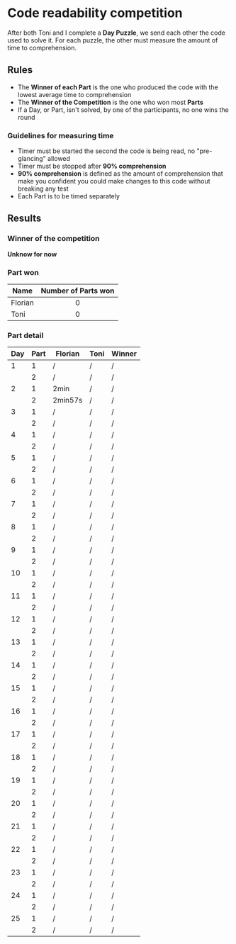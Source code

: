 # Code readability competition

After both Toni and I complete a **Day Puzzle**, we send each other the code used to solve it.
For each puzzle, the other must measure the amount of time to comprehension.

## Rules

* The **Winner of each Part** is the one who produced the code with the lowest average time to comprehension
* The **Winner of the Competition** is the one who won most **Parts**
* If a Day, or Part, isn't solved, by one of the participants, no one wins the round

### Guidelines for measuring time
* Timer must be started the second the code is being read, no "pre-glancing" allowed
* Timer must be stopped after **90% comprehension**
* **90% comprehension** is defined as the amount of comprehension that make you confident you could make changes to this code without breaking any test
* Each Part is to be timed separately


## Results

### Winner of the competition
**Unknow for now**


### Part won
| Name    | Number of Parts won |
| ------- |:-------------------:|
| Florian | 0                   |
| Toni    | 0                   |

### Part detail

| Day  | Part | Florian  | Toni     | Winner   |
| ---- | ---- | ---------|--------- | -------- |
| 1    | 1    | /        | /        | /        |
|      | 2    | /        | /        | /        |
| 2    | 1    | 2min     | /        | /        |
|      | 2    | 2min57s  | /        | /        |
| 3    | 1    | /        | /        | /        |
|      | 2    | /        | /        | /        |
| 4    | 1    | /        | /        | /        |
|      | 2    | /        | /        | /        |
| 5    | 1    | /        | /        | /        |
|      | 2    | /        | /        | /        |
| 6    | 1    | /        | /        | /        |
|      | 2    | /        | /        | /        |
| 7    | 1    | /        | /        | /        |
|      | 2    | /        | /        | /        |
| 8    | 1    | /        | /        | /        |
|      | 2    | /        | /        | /        |
| 9    | 1    | /        | /        | /        |
|      | 2    | /        | /        | /        |
| 10   | 1    | /        | /        | /        |
|      | 2    | /        | /        | /        |
| 11   | 1    | /        | /        | /        |
|      | 2    | /        | /        | /        |
| 12   | 1    | /        | /        | /        |
|      | 2    | /        | /        | /        |
| 13   | 1    | /        | /        | /        |
|      | 2    | /        | /        | /        |
| 14   | 1    | /        | /        | /        |
|      | 2    | /        | /        | /        |
| 15   | 1    | /        | /        | /        |
|      | 2    | /        | /        | /        |
| 16   | 1    | /        | /        | /        |
|      | 2    | /        | /        | /        |
| 17   | 1    | /        | /        | /        |
|      | 2    | /        | /        | /        |
| 18   | 1    | /        | /        | /        |
|      | 2    | /        | /        | /        |
| 19   | 1    | /        | /        | /        |
|      | 2    | /        | /        | /        |
| 20   | 1    | /        | /        | /        |
|      | 2    | /        | /        | /        |
| 21   | 1    | /        | /        | /        |
|      | 2    | /        | /        | /        |
| 22   | 1    | /        | /        | /        |
|      | 2    | /        | /        | /        |
| 23   | 1    | /        | /        | /        |
|      | 2    | /        | /        | /        |
| 24   | 1    | /        | /        | /        |
|      | 2    | /        | /        | /        |
| 25   | 1    | /        | /        | /        |
|      | 2    | /        | /        | /        |
